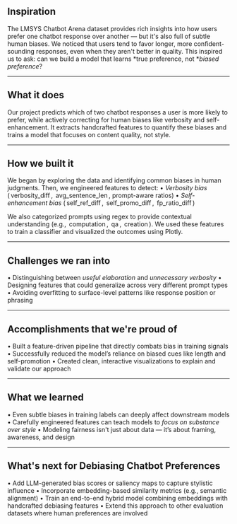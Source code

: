 ## Inspiration

The LMSYS Chatbot Arena dataset provides rich insights into how users prefer one chatbot response over another — but it's also full of subtle human biases. We noticed that users tend to favor longer, more confident-sounding responses, even when they aren't better in quality. This inspired us to ask: can we build a model that learns *true preference, not **biased preference*?

---

## What it does

Our project predicts which of two chatbot responses a user is more likely to prefer, while actively correcting for human biases like verbosity and self-enhancement. It extracts handcrafted features to quantify these biases and trains a model that focuses on content quality, not style.

---

## How we built it

We began by exploring the data and identifying common biases in human judgments. Then, we engineered features to detect:
•⁠  ⁠*Verbosity bias* (⁠ verbosity_diff ⁠, ⁠ avg_sentence_len ⁠, prompt-aware ratios)
•⁠  ⁠*Self-enhancement bias* (⁠ self_ref_diff ⁠, ⁠ self_promo_diff ⁠, ⁠ fp_ratio_diff ⁠)

We also categorized prompts using regex to provide contextual understanding (e.g., ⁠ computation ⁠, ⁠ qa ⁠, ⁠ creation ⁠). We used these features to train a classifier and visualized the outcomes using Plotly.

---

## Challenges we ran into

•⁠  ⁠Distinguishing between *useful elaboration* and *unnecessary verbosity*
•⁠  ⁠Designing features that could generalize across very different prompt types
•⁠  ⁠Avoiding overfitting to surface-level patterns like response position or phrasing

---

## Accomplishments that we're proud of

•⁠  ⁠Built a feature-driven pipeline that directly combats bias in training signals
•⁠  ⁠Successfully reduced the model’s reliance on biased cues like length and self-promotion
•⁠  ⁠Created clean, interactive visualizations to explain and validate our approach

---

## What we learned

•⁠  ⁠Even subtle biases in training labels can deeply affect downstream models
•⁠  ⁠Carefully engineered features can teach models to *focus on substance over style*
•⁠  ⁠Modeling fairness isn't just about data — it’s about framing, awareness, and design

---

## What's next for Debiasing Chatbot Preferences

•⁠  ⁠Add LLM-generated bias scores or saliency maps to capture stylistic influence
•⁠  ⁠Incorporate embedding-based similarity metrics (e.g., semantic alignment)
•⁠  ⁠Train an end-to-end hybrid model combining embeddings with handcrafted debiasing features
•⁠  ⁠Extend this approach to other evaluation datasets where human preferences are involved
